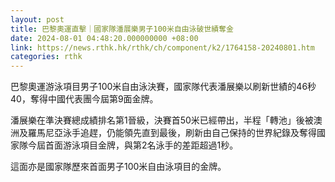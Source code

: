 ```yaml
---
layout: post
title: 巴黎奧運直擊｜國家隊潘展樂男子100米自由泳破世績奪金
date: 2024-08-01 04:48:20.000000000 +08:00
link: https://news.rthk.hk/rthk/ch/component/k2/1764158-20240801.htm
categories: rthk
---
```


巴黎奧運游泳項目男子100米自由泳決賽，國家隊代表潘展樂以刷新世績的46秒40，奪得中國代表團今屆第9面金牌。

潘展樂在準決賽總成績排名第1晉級，決賽首50米已經帶出，半程「轉池」後被澳洲及羅馬尼亞泳手追趕，仍能領先直到最後，刷新由自己保持的世界紀錄及奪得國家隊今屆首面游泳項目金牌，與第2名泳手的差距超過1秒。

這面亦是國家隊歷來首面男子100米自由泳項目的金牌。
